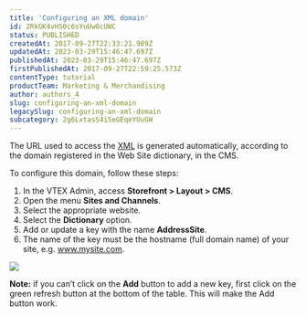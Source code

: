 ```yaml
---
title: 'Configuring an XML domain'
id: 2RkGK4vHS0c6sYuUw0cUWC
status: PUBLISHED
createdAt: 2017-09-27T22:33:21.989Z
updatedAt: 2023-03-29T15:46:47.697Z
publishedAt: 2023-03-29T15:46:47.697Z
firstPublishedAt: 2017-09-27T22:59:25.573Z
contentType: tutorial
productTeam: Marketing & Merchandising
author: authors_4
slug: configuring-an-xml-domain
legacySlug: configuring-an-xml-domain
subcategory: 2g6LxtasS4iSeGEqeYUuGW
---
```


The URL used to access the [XML](/en/tutorial/configuring-xml) is generated automatically, according to the domain registered in the Web Site dictionary, in the CMS.

To configure this domain, follow these steps:

1. In the VTEX Admin, access **Storefront > Layout > CMS**.
2. Open the menu **Sites and Channels**.
3. Select the appropriate website.
4. Select the **Dictionary** option.
5. Add or update a key with the name **AddressSite**.
6. The name of the key must be the hostname (full domain name) of your site, e.g. www.mysite.com.

![](https://images.contentful.com/alneenqid6w5/2Pi5Pj2hRuOuUsmoqQc260/6604151e3c2f5de3e5a90af035037741/2017-09-27_194912.jpg)

__Note:__ if you can’t click on the **Add** button to add a new key, first click on the green refresh button at the bottom of the table. This will make the Add button work.
